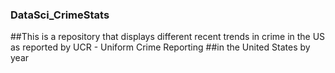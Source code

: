 ### DataSci_CrimeStats
##This is a repository that displays different recent trends in crime in the US as reported by UCR - Uniform Crime Reporting
##in the United States by year
